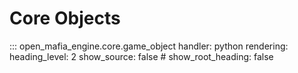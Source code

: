 # Core Objects

::: open_mafia_engine.core.game_object
    handler: python
    rendering:
        heading_level: 2
        show_source: false
        # show_root_heading: false

